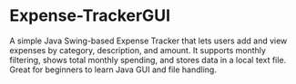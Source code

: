 # Expense-TrackerGUI
A simple Java Swing-based Expense Tracker that lets users add and view expenses by category, description, and amount. It supports monthly filtering, shows total monthly spending, and stores data in a local text file. Great for beginners to learn Java GUI and file handling.
